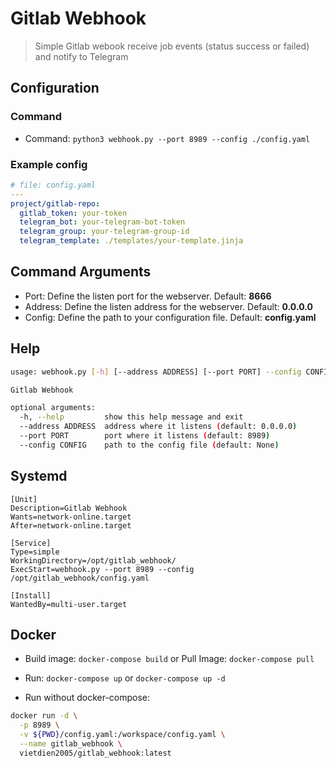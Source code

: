 # Gitlab Webhook

> Simple Gitlab webook receive job events (status success or failed) and notify to Telegram

## Configuration

### Command

- Command: `python3 webhook.py --port 8989 --config ./config.yaml`

### Example config

```yaml
# file: config.yaml
---
project/gitlab-repo:
  gitlab_token: your-token
  telegram_bot: your-telegram-bot-token
  telegram_group: your-telegram-group-id
  telegram_template: ./templates/your-template.jinja
```

## Command Arguments

- Port: Define the listen port for the webserver. Default: **8666**
- Address: Define the listen address for the webserver. Default: **0.0.0.0**
- Config: Define the path to your configuration file. Default: **config.yaml**

## Help

```bash
usage: webhook.py [-h] [--address ADDRESS] [--port PORT] --config CONFIG

Gitlab Webhook

optional arguments:
  -h, --help         show this help message and exit
  --address ADDRESS  address where it listens (default: 0.0.0.0)
  --port PORT        port where it listens (default: 8989)
  --config CONFIG    path to the config file (default: None)
```

## Systemd

```service
[Unit]
Description=Gitlab Webhook
Wants=network-online.target
After=network-online.target

[Service]
Type=simple
WorkingDirectory=/opt/gitlab_webhook/
ExecStart=webhook.py --port 8989 --config /opt/gitlab_webhook/config.yaml

[Install]
WantedBy=multi-user.target
```

## Docker

- Build image: `docker-compose build` or Pull Image: `docker-compose pull`

- Run: `docker-compose up` or `docker-compose up -d`
- Run without docker-compose:

```bash
docker run -d \
  -p 8989 \
  -v ${PWD}/config.yaml:/workspace/config.yaml \
  --name gitlab_webhook \
  vietdien2005/gitlab_webhook:latest
```
